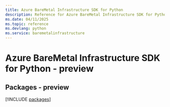 ```yaml
---
title: Azure BareMetal Infrastructure SDK for Python
description: Reference for Azure BareMetal Infrastructure SDK for Python
ms.date: 04/11/2025
ms.topic: reference
ms.devlang: python
ms.service: baremetalinfrastructure
---
```

# Azure BareMetal Infrastructure SDK for Python - preview
## Packages - preview
[!INCLUDE [packages](baremetal-infrastructure-index.md)]